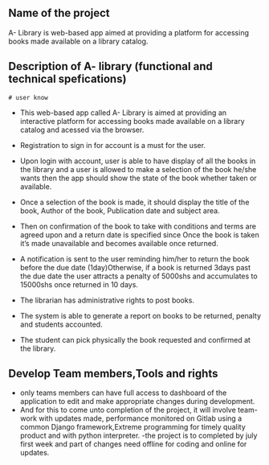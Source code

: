 ## Name of the project
A- Library is web-based app aimed at providing a platform for accessing books made available on a library catalog.

## Description of A- library (functional and technical spefications)
    # user know
- This web-based app called A- Library is aimed at providing an interactive platform for accessing books made available on a library catalog and acessed via the browser.

- Registration to sign in for account is a must for the user.

- Upon login  with account, user is able to have display of all the books in the library and a user is allowed to make a selection of the book he/she wants then the app should show the state of the book whether taken or available.

- Once a selection of the book is made, it should display the title of the book, Author of the book, Publication date and subject area.

- Then on confirmation of the book  to take with conditions and terms are agreed upon and a return date is specified 
  since Once the book is taken it’s made unavailable and becomes available once returned.

- A notification is sent to the user reminding him/her to return the book before the due date (1day)Otherwise, if a book is returned 3days past the due date the user attracts a penalty of 5000shs and accumulates to 15000shs once returned in 10 days.

- The librarian has administrative rights to post books.
- The system is able to generate a report on books to be returned, penalty and students accounted.
- The student can pick physically the  book requested and confirmed at the library.

## Develop Team members,Tools and rights
 
- only teams members can have full access to dashboard of the application to edit and make appropriate changes during development. 
 - And for this to come unto completion of the project, it will involve team-work with updates made, performance 
monitored   on Gitlab using a common Django framework,Extreme programming for timely quality product and with python interpreter.
 -the project is to completed by july first week and part of changes need offline for coding and online for updates. 


